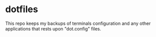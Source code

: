 # dotfiles
This repo keeps my backups of terminals configuration and any other applications that rests upon "dot.config" files.
